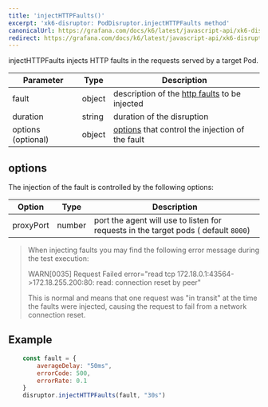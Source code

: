 ```yaml
---
title: 'injectHTTPFaults()'
excerpt: 'xk6-disruptor: PodDisruptor.injectHTTPFaults method'
canonicalUrl: https://grafana.com/docs/k6/latest/javascript-api/xk6-disruptor/poddisruptor/injecthttpfaults/
redirect: https://grafana.com/docs/k6/latest/javascript-api/xk6-disruptor/poddisruptor/injecthttpfaults/
---
```


injectHTTPFaults injects HTTP faults in the requests served by a target Pod.

| Parameter | Type   | Description |
| --------- | ------ | ------- |
| fault     | object | description of the [http faults](/javascript-api/xk6-disruptor/api/faults/http) to be injected |
| duration  | string | duration of the disruption |
| options (optional)   | object | [options](#options) that control the injection of the fault |


## options

The injection of the fault is controlled by the following options:

| Option    | Type   | Description |
| --------- | ------ | -------- |
| proxyPort | number | port the agent will use to listen for requests in the target pods ( default `8000`) |

<Blockquote mod="note">

When injecting faults you may find the following error message during the test execution:

WARN\[0035\] Request Failed error="read tcp 172.18.0.1:43564->172.18.255.200:80: read: connection reset by peer"

This is normal and means that one request was "in transit" at the time the faults were injected, causing the request to fail from a network connection reset.

</Blockquote>

## Example

<!-- eslint-skip -->

```javascript
    const fault = {
        averageDelay: "50ms",
        errorCode: 500,
        errorRate: 0.1
    }
    disruptor.injectHTTPFaults(fault, "30s")
```